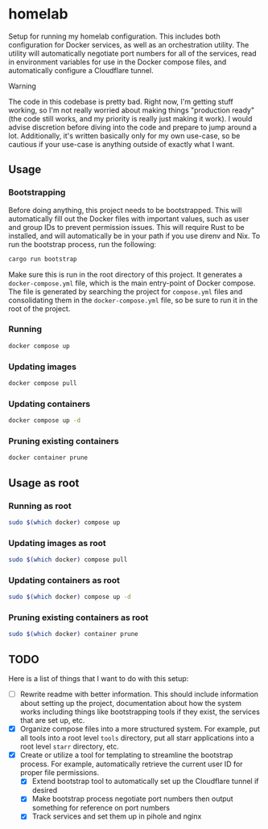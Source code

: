 # homelab

Setup for running my homelab configuration. This includes both configuration
for Docker services, as well as an orchestration utility. The utility will
automatically negotiate port numbers for all of the services, read in
environment variables for use in the Docker compose files, and automatically
configure a Cloudflare tunnel.

> [!WARNING]
> The code in this codebase is pretty bad. Right now, I'm getting stuff
> working, so I'm not really worried about making things "production ready"
> (the code still works, and my priority is really just making it work). I
> would advise discretion before diving into the code and prepare to jump around
> a lot. Additionally, it's written basically only for my own use-case, so be
> cautious if your use-case is anything outside of exactly what I want.

## Usage

### Bootstrapping

Before doing anything, this project needs to be bootstrapped. This will
automatically fill out the Docker files with important values, such as user and
group IDs to prevent permission issues. This will require Rust to be installed,
and will automatically be in your path if you use direnv and Nix. To run the
bootstrap process, run the following:

```bash
cargo run bootstrap
```

Make sure this is run in the root directory of this project. It generates a
`docker-compose.yml` file, which is the main entry-point of Docker compose.
The file is generated by searching the project for `compose.yml` files and
consolidating them in the `docker-compose.yml` file, so be sure to run it in
the root of the project.

### Running

```bash
docker compose up
```

### Updating images

```bash
docker compose pull
```

### Updating containers

```bash
docker compose up -d
```

### Pruning existing containers

```bash
docker container prune
```

## Usage as root

### Running as root

```bash
sudo $(which docker) compose up
```

### Updating images as root

```bash
sudo $(which docker) compose pull
```

### Updating containers as root

```bash
sudo $(which docker) compose up -d
```

### Pruning existing containers as root

```bash
sudo $(which docker) container prune
```

## TODO

Here is a list of things that I want to do with this setup:

- [ ] Rewrite readme with better information. This should include information
      about setting up the project, documentation about how the system works
      including things like bootstrapping tools if they exist, the services
      that are set up, etc.
- [x] Organize compose files into a more structured system. For example, put
      all tools into a root level `tools` directory, put all starr applications
      into a root level `starr` directory, etc.
- [x] Create or utilize a tool for templating to streamline the bootstrap
      process. For example, automatically retrieve the current user ID for
      proper file permissions.
  - [x] Extend bootstrap tool to automatically set up the Cloudflare tunnel if desired
  - [x] Make bootstrap process negotiate port numbers then output something for
        reference on port numbers
  - [x] Track services and set them up in pihole and nginx
